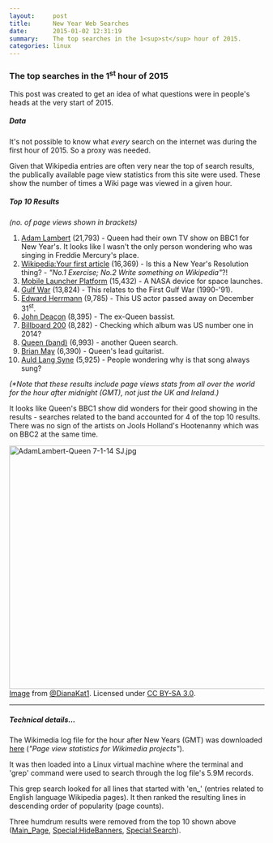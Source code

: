 ```yaml
---
layout:     post
title:      New Year Web Searches
date:       2015-01-02 12:31:19
summary:    The top searches in the 1<sup>st</sup> hour of 2015.
categories: linux
---
```


### The top searches in the 1<sup>st</sup> hour of 2015

This post was created to get an idea of what questions were in people's heads at the very start of 2015.

##### Data

It's not possible to know what _every_ search on the internet was during the first hour of 2015. So a proxy was needed.

Given that Wikipedia entries are often very near the top of search results, the publically available page view statistics from this site were used. These show the number of times a Wiki page was viewed in a given hour.


##### Top 10 Results

_(no. of page views shown in brackets)_

1. [Adam Lambert](http://en.wikipedia.org/wiki/Adam_Lambert) (21,793) - Queen had their own TV show on BBC1 for New Year's. It looks like I wasn't the only person wondering who was singing in Freddie Mercury's place.
2. [Wikipedia:Your first article](http://en.wikipedia.org/wiki/Wikipedia:Your_first_article) (16,369) - Is this a New Year's Resolution thing? - _"No.1 Exercise; No.2 Write something on Wikipedia"_?!
3. [Mobile Launcher Platform](http://en.wikipedia.org/wiki/Mobile_Launcher_Platform) (15,432) - A NASA device for space launches.
4. [Gulf War](http://en.wikipedia.org/wiki/Gulf_War) (13,824) - This relates to the First Gulf War (1990-'91).
5. [Edward Herrmann](http://en.wikipedia.org/wiki/Edward_Herrmann) (9,785) - This US actor passed away on December 31<sup>st</sup>.
6. [John Deacon](http://en.wikipedia.org/wiki/John_Deacon) (8,395) - The ex-Queen bassist.
7. [Billboard 200](http://en.wikipedia.org/wiki/Billboard_200) (8,282) - Checking which album was US number one in 2014?
8. [Queen (band)](http://en.wikipedia.org/wiki/Queen_(band)) (6,993) - another Queen search.
9. [Brian May](http://en.wikipedia.org/wiki/Brian_May) (6,390) - Queen's lead guitarist.
10. [Auld Lang Syne](http://en.wikipedia.org/wiki/Auld_Lang_Syne) (5,925) - People wondering why is that song always sung?

_(*Note that these results include page views stats from all over the world for the hour after midnight (GMT), not just the UK and Ireland.)_

It looks like Queen's BBC1 show did wonders for their good showing in the results - searches related to the band accounted for 4 of the top 10 results. There was no sign of the artists on Jools Holland's Hootenanny which was on BBC2 at the same time.

<p>
	<a href="http://commons.wikimedia.org/wiki/File:AdamLambert-Queen_7-1-14_SJ.jpg#mediaviewer/File:AdamLambert-Queen_7-1-14_SJ.jpg"><img alt="AdamLambert-Queen 7-1-14 SJ.jpg" src="http://upload.wikimedia.org/wikipedia/commons/thumb/a/a0/AdamLambert-Queen_7-1-14_SJ.jpg/512px-AdamLambert-Queen_7-1-14_SJ.jpg" height="480" width="640"></a><br>
	<a href="http://commons.wikimedia.org/wiki/File:AdamLambert-Queen_7-1-14_SJ.jpg#mediaviewer/File:AdamLambert-Queen_7-1-14_SJ.jpg">Image</a> from <a rel="nofollow" class="external text" href="https://twitter.com/DianaKat1">@DianaKat1</a>. Licensed under <a title="Creative Commons Attribution-Share Alike 3.0" href="http://creativecommons.org/licenses/by-sa/3.0">CC BY-SA 3.0</a>.
</p>

---

##### Technical details...

The Wikimedia log file for the hour after New Years (GMT) was downloaded [here](https://dumps.wikimedia.org/other/pagecounts-raw/2015/2015-01/) (_"Page view statistics for Wikimedia projects"_).

It was then loaded into a Linux virtual machine where the terminal and 'grep' command were used to search through the log file's 5.9M records.

This grep search looked for all lines that started with 'en_' (entries related to English language Wikipedia pages). It then ranked the resulting lines in descending order of popularity (page counts).

Three humdrum results were removed from the top 10 shown above ([Main_Page](http://en.wikipedia.org/wiki/Main_Page), [Special:HideBanners](http://en.wikipedia.org/wiki/Special:HideBanners), [Special:Search](http://en.wikipedia.org/wiki/Special:Search)).